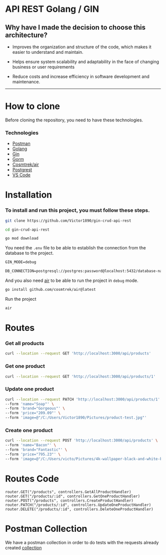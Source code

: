 # API REST Golang / GIN

## Why have I made the decision to choose this architecture?

- Improves the organization and structure of the code, which makes it easier to understand and maintain.

- Helps ensure system scalability and adaptability in the face of changing business or user requirements

- Reduce costs and increase efficiency in software development and maintenance.

---

# How to clone

Before cloning the repository, you need to have these technologies.

### Technologies

* [Postman](https://www.postman.com/downloads/)
* [Golang](https://go.dev/)
* [Gin](https://gin-gonic.com/)
* [Gorm](https://gorm.io/)
* [Cosmtrek/air](https://github.com/cosmtrek/air)
* [Postgrest](https://www.postgresql.org/download/)
* [VS Code](https://code.visualstudio.com/)

# Installation
### To install and run this project, you must follow these steps.
    

```bash
git clone https://github.com/Victor1890/gin-crud-api-rest
```

```bash
cd gin-crud-api-rest
```

```bash
go mod download
```

You need the `.env` file to be able to establish the connection from the database to the project.

```md
GIN_MODE=debug

DB_CONNECTION=postgresql://postgres:password@localhost:5432/database-name
```

And you also need [air](https://github.com/cosmtrek/air) to be able to run the project in `debug` mode.

```sh
go install github.com/cosmtrek/air@latest
```

Run the project
```sh
air
```

# Routes

### Get all products
```sh
curl --location --request GET 'http://localhost:3000/api/products'
```

### Get one product
```sh
curl --location --request GET 'http://localhost:3000/api/products/1'
```

### Update one product
```sh
curl --location --request PATCH 'http://localhost:3000/api/products/1' \
--form 'name="Soap"' \
--form 'brand="Gorgeous"' \
--form 'price="209.09"' \
--form 'image=@"/C:/Users/Victor1890/Pictures/product-test.jpg"'
```

### Create one product
```sh
curl --location --request POST 'http://localhost:3000/api/products' \
--form 'name="Bacon"' \
--form 'brand="Fantastic"' \
--form 'price="795.23"' \
--form 'image=@"/C:/Users/victo/Pictures/4k-wallpaper-black-and-white-bone-1270184.jpg"'
```

# Routes Code

```golang
router.GET("/products", controllers.GetAllProductHandler)
router.GET("/products/:id", controllers.GetOneProductHandler)
router.POST("/products", controllers.CreateProductHandler)
router.PATCH("/products/:id", controllers.UpdateOneProductHandler)
router.DELETE("/products/:id", controllers.DeleteOneProductHandler)

```

# Postman Collection

We have a postman collection in order to do tests with the requests already created [collection](collection/Products.postman_collection.json)